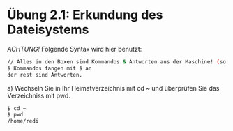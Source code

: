 # Übung 2.1: Erkundung des Dateisystems

*ACHTUNG!* Folgende Syntax wird hier benutzt: 
```bash
// Alles in den Boxen sind Kommandos & Antworten aus der Maschine! (so sehen Kommentare aus)
$ Kommandos fangen mit $ an
der rest sind Antworten.
```

a) Wechseln Sie in Ihr Heimatverzeichnis mit cd ~ und überprüfen Sie das Verzeichniss mit pwd.

```bash
$ cd ~
$ pwd
/home/redi
```